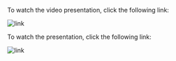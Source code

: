 To watch the video presentation, click the following link:

![link](https://drive.google.com/file/d/1lGtc4JmllZH0EmvwGzqr5y-aURuVlM9t/view?usp=share_link)

To watch the presentation, click the following link:

![link](https://www.canva.com/design/DAFfLNy9-9E/Da7IHMFRXJKDKKowhEvC9A/edit?utm_content=DAFfLNy9-9E&utm_campaign=designshare&utm_medium=link2&utm_source=sharebutton)
